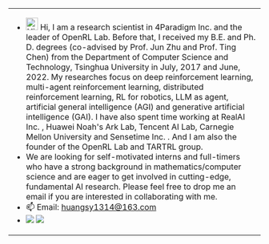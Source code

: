 


<table align="center">
<tr>
<td valign="top" width="100%">

<!-- recent_releases starts -->
- <img height="25" src='https://qpluspicture.oss-cn-beijing.aliyuncs.com/6LjjQA/Hi.gif' alt='Hi' width="24"/> Hi, I am a research scientist in 4Paradigm Inc. and the leader of OpenRL Lab. Before that, I received my B.E. and Ph. D. degrees (co-advised by Prof. Jun Zhu and Prof. Ting Chen) from the Department of Computer Science and Technology, Tsinghua University in July, 2017 and June, 2022. My researches focus on deep reinforcement learning, multi-agent reinforcement learning, distributed reinforcement learning, RL for robotics, LLM as agent, artificial general intelligence (AGI) and generative artificial intelligence (GAI). I have also spent time working at RealAI Inc. , Huawei Noah's Ark Lab, Tencent AI Lab, Carnegie Mellon University and Sensetime Inc. . And I am also the founder of the OpenRL Lab and TARTRL group.
- We are looking for self-motivated interns and full-timers who have a strong background in mathematics/computer science and are eager to get involved in cutting-edge, fundamental AI research. Please feel free to drop me an email if you are interested in collaborating with me.
- 📫 Email: huangsy1314@163.com
- ![](https://komarev.com/ghpvc/?username=huangshiyu13&color=lightgrey&label=Views) ![](https://img.shields.io/badge/Major-CS-609926?style=flat&logo=ABB%20RobotStudio&logoColor=ffffff)
  <!-- recent_releases ends -->
</td>

</td>
</tr>

</table>
